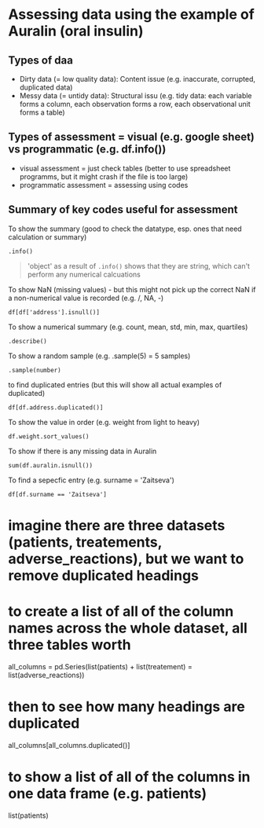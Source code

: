 # Assessing data using the example of Auralin (oral insulin) 

## Types of daa  
* Dirty data (= low quality data): Content issue (e.g. inaccurate, corrupted, duplicated data)
* Messy data (= untidy data): Structural issu (e.g. tidy data: each variable forms a column, each observation forms a row, each observational unit forms a table)

## Types of assessment = visual (e.g. google sheet) vs programmatic (e.g. df.info())
* visual assessment = just check tables (better to use spreadsheet programms, but it might crash if the file is too large) 
* programmatic assessment = assessing using codes 

## Summary of key codes useful for assessment 

To show the summary (good to check the datatype, esp. ones that need calculation or summary)
```
.info()
``` 
>'object' as a result of `.info()` shows that they are string, which can't perform any numerical calcuations 

To show NaN (missing values) - but this might not pick up the correct NaN if a non-numerical value is recorded (e.g. /, NA, -)
```
df[df['address'].isnull()]
```

To show a numerical summary (e.g. count, mean, std, min, max, quartiles)
```
.describe()
```

To show a random sample (e.g. .sample(5) = 5 samples)
```
.sample(number)
```
to find duplicated entries (but this will show all actual examples of duplicated)
```
df[df.address.duplicated()]
```
To show the value in order (e.g. weight from light to heavy)
```
df.weight.sort_values()
```
To show if there is any missing data in Auralin 
```
sum(df.auralin.isnull())
```
To find a sepecfic entry (e.g. surname = 'Zaitseva')
```
df[df.surname == 'Zaitseva']
```
# imagine there are three datasets (patients, treatements, adverse_reactions), but we want to remove duplicated headings 
# to create a list of all of the column names across the whole dataset, all three tables worth
all_columns = pd.Series(list(patients) + list(treatement) = list(adverse_reactions))
# then to see how many headings are duplicated
all_columns[all_columns.duplicated()]
# to show a list of all of the columns in one data frame (e.g. patients)
list(patients)
